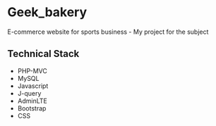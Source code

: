 # Geek_bakery

 E-commerce website for sports business - My project for the subject
 
 ## Technical Stack
 - PHP-MVC 
 - MySQL
 - Javascript
 - J-query
 - AdminLTE
 - Bootstrap
 - CSS
